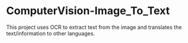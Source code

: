 # ComputerVision-Image_To_Text
This project uses OCR to extract text from the image and translates the text/information to other languages.
